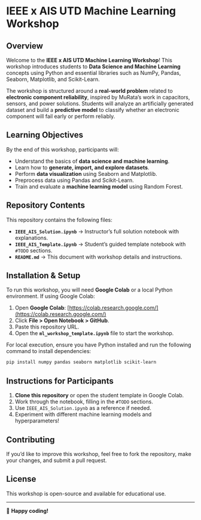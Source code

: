# IEEE x AIS UTD Machine Learning Workshop

## Overview
Welcome to the **IEEE x AIS UTD Machine Learning Workshop**! This workshop introduces students to **Data Science and Machine Learning** concepts using Python and essential libraries such as NumPy, Pandas, Seaborn, Matplotlib, and Scikit-Learn.

The workshop is structured around a **real-world problem** related to **electronic component reliability**, inspired by MuRata’s work in capacitors, sensors, and power solutions. Students will analyze an artificially generated dataset and build a **predictive model** to classify whether an electronic component will fail early or perform reliably.

## Learning Objectives
By the end of this workshop, participants will:
- Understand the basics of **data science and machine learning**.
- Learn how to **generate, import, and explore datasets**.
- Perform **data visualization** using Seaborn and Matplotlib.
- Preprocess data using Pandas and Scikit-Learn.
- Train and evaluate a **machine learning model** using Random Forest.

## Repository Contents
This repository contains the following files:

- **`IEEE_AIS_Solution.ipynb`** → Instructor’s full solution notebook with explanations.
- **`IEEE_AIS_Template.ipynb`** → Student’s guided template notebook with `#TODO` sections.
- **`README.md`** → This document with workshop details and instructions.

## Installation & Setup
To run this workshop, you will need **Google Colab** or a local Python environment. If using Google Colab:
1. Open **Google Colab**: [https://colab.research.google.com/](https://colab.research.google.com/)
2. Click **File > Open Notebook > GitHub**.
3. Paste this repository URL.
4. Open the **`ml_workshop_template.ipynb`** file to start the workshop.

For local execution, ensure you have Python installed and run the following command to install dependencies:
```sh
pip install numpy pandas seaborn matplotlib scikit-learn
```

## Instructions for Participants
1. **Clone this repository** or open the student template in Google Colab.
2. Work through the notebook, filling in the `#TODO` sections.
3. Use `IEEE_AIS_Solution.ipynb` as a reference if needed.
4. Experiment with different machine learning models and hyperparameters!

## Contributing
If you’d like to improve this workshop, feel free to fork the repository, make your changes, and submit a pull request.

## License
This workshop is open-source and available for educational use.

---
🚀 **Happy coding!**

